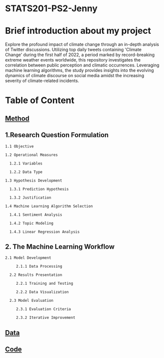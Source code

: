 # STATS201-PS2-Jenny

# Brief introduction about my project

Explore the profound impact of climate change through an in-depth analysis of Twitter discussions. Utilizing top daily tweets containing 'Climate Change' during the first half of 2022, a period marked by record-breaking extreme weather events worldwide, this repository investigates the correlation between public perception and climatic occurrences. Leveraging machine learning algorithms, the study provides insights into the evolving dynamics of climate discourse on social media amidst the increasing severity of climate-related incidents.

# Table of Content
## [Method](Method/README.md)

## 1.Research Question Formulation  
    1.1 Objective
   
    1.2 Operational Measures
   
      1.2.1 Variables
   
      1.2.2 Data Type
   
    1.3 Hypothesis Development
   
      1.3.1 Prediction Hypothesis
   
      1.3.2 Justification
   
    1.4 Machine Learning Algorithm Selection
   
      1.4.1 Sentiment Analysis
   
      1.4.2 Topic Modeling
   
      1.4.3 Linear Regression Analysis
   
## 2. The Machine Learning Workflow
       
    2.1 Model Development
   
         2.1.1 Data Processing
   
      2.2 Results Presentation
   
         2.2.1 Training and Testing
   
         2.2.2 Data Visualization
   
      2.3 Model Evaluation
   
         2.3.1 Evaluation Criteria
   
         2.3.2 Iterative Improvement
   
## [Data](Data/README.md)
## [Code](Code/README.md)
